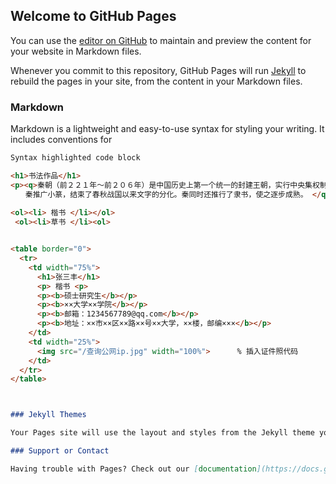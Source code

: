 ## Welcome to GitHub Pages

You can use the [editor on GitHub](https://github.com/zyyyjack/zyyyjack.github.io/edit/main/README.md) to maintain and preview the content for your website in Markdown files.

Whenever you commit to this repository, GitHub Pages will run [Jekyll](https://jekyllrb.com/) to rebuild the pages in your site, from the content in your Markdown files.

### Markdown

Markdown is a lightweight and easy-to-use syntax for styling your writing. It includes conventions for

```markdown
Syntax highlighted code block

<h1>书法作品</h1>
<p><q>秦朝（前２２１年～前２０６年）是中国历史上第一个统一的封建王朝，实行中央集权制，嬴政自号“始皇帝”，国祚虽短，却有深远的历史影响。
　　秦推广小篆，结束了春秋战国以来文字的分化。秦同时还推行了隶书，使之逐步成熟。 </q></p>
  
<ol><li> 楷书 </li></ol>
 <ol><li>草书 </li><ol>


<table border="0">
  <tr>
    <td width="75%">
      <h1>张三丰</h1>
      <p> 楷书 <p>
      <p><b>硕士研究生</b></p>
      <p><b>××大学××学院</b></p>
      <p><b>邮箱：1234567789@qq.com</b></p>
      <p><b>地址：××市××区××路××号××大学，××楼，邮编×××</b></p>
    </td>
    <td width="25%">
      <img src="/查询公网ip.jpg" width="100%">      % 插入证件照代码
    </td>
  </tr>
</table>



### Jekyll Themes

Your Pages site will use the layout and styles from the Jekyll theme you have selected in your [repository settings](https://github.com/zyyyjack/zyyyjack.github.io/settings/pages). The name of this theme is saved in the Jekyll `_config.yml` configuration file.

### Support or Contact

Having trouble with Pages? Check out our [documentation](https://docs.github.com/categories/github-pages-basics/) or [contact support](https://support.github.com/contact) and we’ll help you sort it out.

